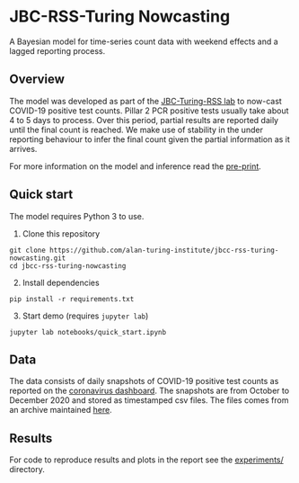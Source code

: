 
# JBC-RSS-Turing Nowcasting

A Bayesian model for time-series count data with weekend effects and a lagged reporting process.  

## Overview

The model was developed as part of the [JBC-Turing-RSS lab](https://www.turing.ac.uk/research/research-projects/new-partnership-between-alan-turing-institute-and-royal-statistical) to now-cast COVID-19 positive test counts. Pillar 2 PCR positive tests usually take about 4 to 5 days to process. Over this period, partial results are reported daily until the final count is reached. We make use of stability in the under reporting behaviour to infer the final count given the partial information as it arrives.

For more information on the model and inference read the [pre-print](arxiv_link).

<!-- EXAMPLE PLOT HERE -->

## Quick start

The model requires Python 3 to use.

1. Clone this repository

```{bash}
git clone https://github.com/alan-turing-institute/jbcc-rss-turing-nowcasting.git
cd jbcc-rss-turing-nowcasting
```

2. Install dependencies

```{bash}
pip install -r requirements.txt
```

3. Start demo (requires `jupyter lab`)

```{bash}
jupyter lab notebooks/quick_start.ipynb
```

## Data

The data consists of daily snapshots of COVID-19 positive test counts as reported on the [coronavirus dashboard](https://coronavirus.data.gov.uk). The snapshots are from October to December 2020 and stored as timestamped csv files. The files comes from an archive maintained [here](https://github.com/theosanderson/covid_uk_data_timestamped).

## Results

For code to reproduce results and plots in the report see the [experiments/](experiments/) directory.
